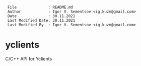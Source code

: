 ```
 File              : README.md
 Author            : Igor V. Sementsov <ig.kuzm@gmail.com>
 Date              : 30.11.2021
 Last Modified Date: 30.11.2021
 Last Modified By  : Igor V. Sementsov <ig.kuzm@gmail.com>
```
# yclients
C/C++ API for Yclients
